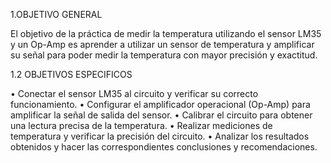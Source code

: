 
1.OBJETIVO GENERAL

El objetivo de la práctica de medir la temperatura utilizando el sensor LM35 y un Op-Amp es aprender a utilizar un sensor de temperatura y amplificar su señal para poder medir la temperatura con mayor precisión y exactitud.


1.2 OBJETIVOS ESPECIFICOS

•	Conectar el sensor LM35 al circuito y verificar su correcto funcionamiento.
•	Configurar el amplificador operacional (Op-Amp) para amplificar la señal de salida del sensor.
•	Calibrar el circuito para obtener una lectura precisa de la temperatura.
•	Realizar mediciones de temperatura y verificar la precisión del circuito.
•	Analizar los resultados obtenidos y hacer las correspondientes conclusiones y recomendaciones.



